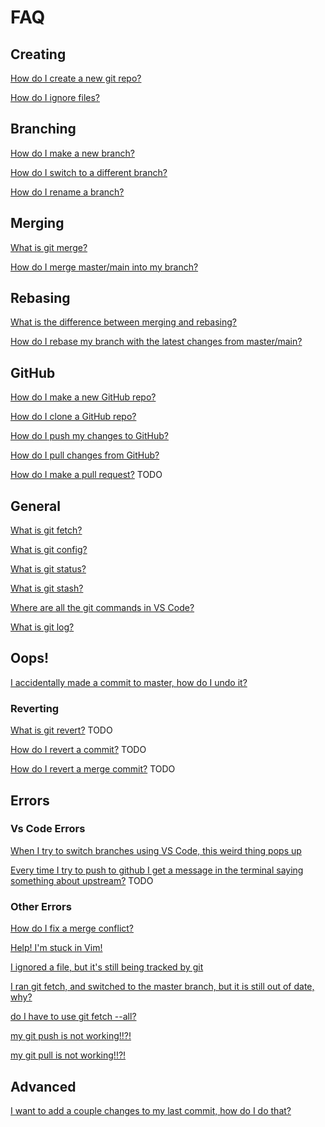 # FAQ

## Creating

[How do I create a new git repo?](/docs/repos/create-a-new-git-repo.md)

[How do I ignore files?](/docs/repos/ignore-files.md)

## Branching

[How do I make a new branch?](/docs/branches/make-a-new-branch.md)

[How do I switch to a different branch?](/docs/branches/switch-branches.md)

[How do I rename a branch?](/docs/branches/rename-a-branch.md)

## Merging

[What is git merge?](/docs/merging/what-is-git-merge.md)

[How do I merge master/main into my branch?](/docs/merging/merge-master-into-branch.md)

## Rebasing

[What is the difference between merging and rebasing?](/docs/rebasing/what-is-the-difference-between-merging-and-rebasing.md)

[How do I rebase my branch with the latest changes from master/main?](/docs/rebasing/rebase-branch-with-latest-changes-from-master.md)


## GitHub

[How do I make a new GitHub repo?](/docs/repos/create-a-new-github-repo.md)

[How do I clone a GitHub repo?](/docs/repos/clone-a-github-repo.md)

[How do I push my changes to GitHub?](/docs/repos/push-changes-to-github.md)

[How do I pull changes from GitHub?](/docs/repos/pull-changes-from-github.md)

[How do I make a pull request?](/docs/repos/make-a-pull-request.md) TODO


## General

[What is git fetch?](/docs/general/what-is-git-fetch.md)

[What is git config?](/docs/general/what-is-git-config.md)

[What is git status?](/docs/general/what-is-git-status.md) 

[What is git stash?](/docs/general/what-is-git-stash.md) 

[Where are all the git commands in VS Code?](/docs/general/where-are-all-the-git-commands-in-vs-code.md)

[What is git log?](/docs/general/what-is-git-log.md)

## Oops!

[I accidentally made a commit to master, how do I undo it?](/docs/oops/i-accidentally-made-a-commit-to-master-how-do-i-undo-it.md)

### Reverting

[What is git revert?](/docs/revert/what-is-git-revert.md) TODO

[How do I revert a commit?](/docs/revert/how-do-i-revert-a-commit.md) TODO

[How do I revert a merge commit?](/docs/revert/how-do-i-revert-a-merge-commit.md) TODO

## Errors

### Vs Code Errors

[When I try to switch branches using VS Code, this weird thing pops up](/docs/branches/switch-branches.md#when-i-try-to-switch-branches-using-vs-code-this-weird-thing-pops-up)

[Every time I try to push to github I get a message in the terminal saying something about upstream?](/docs/repos/push-changes-to-github.md#every-time-i-try-to-push-to-github-i-get-a-message-in-the-terminal-saying-something-about-upstream) TODO

### Other Errors

[How do I fix a merge conflict?](/docs/errors/fix-a-merge-conflict.md)

[Help! I'm stuck in Vim!](/docs/errors/vim.md)

[I ignored a file, but it's still being tracked by git](/docs/repos/ignore-files.md#i-ignored-a-file-but-its-still-being-tracked-by-git)

[I ran git fetch, and switched to the master branch, but it is still out of date, why?](/docs/branches/switch-branches.md#i-ran-git-fetch-and-switched-to-the-master-branch-but-it-is-still-out-of-date-why)

[do I have to use git fetch --all?](/docs/general/what-is-git-fetch.md#do-i-have-to-use-git-fetch---all)

[my git push is not working!!?!](/docs/repos/push-changes-to-github.md#my-git-push-is-not-working)

[my git pull is not working!!?!](/docs/repos/pull-changes-from-github.md#my-git-pull-is-not-working)



## Advanced
[I want to add a couple changes to my last commit, how do I do that?](/docs/advanced/add-changes-to-last-commit.md)